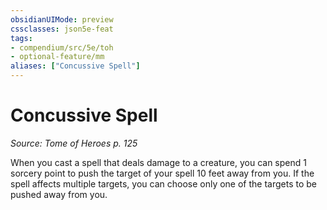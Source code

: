 ```yaml
---
obsidianUIMode: preview
cssclasses: json5e-feat
tags:
- compendium/src/5e/toh
- optional-feature/mm
aliases: ["Concussive Spell"]
---
```

# Concussive Spell
*Source: Tome of Heroes p. 125*  

When you cast a spell that deals damage to a creature, you can spend 1 sorcery point to push the target of your spell 10 feet away from you. If the spell affects multiple targets, you can choose only one of the targets to be pushed away from you.
